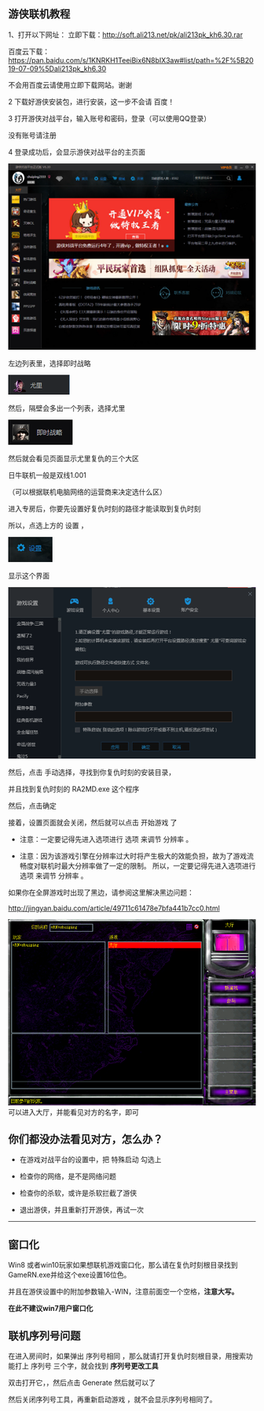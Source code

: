 ## 游侠联机教程

1、打开以下网址：
立即下载：http://soft.ali213.net/pk/ali213pk_kh6.30.rar

百度云下载：https://pan.baidu.com/s/1KNRKH1TeeiBix6N8bIX3aw#list/path=%2F%5B2019-07-09%5Dali213pk_kh6.30

不会用百度云请使用立即下载网站。谢谢



2   下载好游侠安装包，进行安装，这一步不会请 百度！



3   打开游侠对战平台，输入账号和密码，登录（可以使用QQ登录）

没有账号请注册


4  登录成功后，会显示游侠对战平台的主页面

 ![](./yx1.png)

左边列表里，选择即时战略

![](./yx2.png)

然后，隔壁会多出一个列表，选择尤里

![](./yx3.png)



然后就会看见页面显示尤里复仇的三个大区



日牛联机一般是双线1.001 

（可以根据联机电脑网络的运营商来决定选什么区）



进入专房后，你要先设置好复仇时刻的路径才能读取到复仇时刻


所以，点选上方的 设置   ，

![](./yx4.png)


显示这个界面

![](./yx5.png)

然后，点击 手动选择，寻找到你复仇时刻的安装目录，

并且找到复仇时刻的  RA2MD.exe  这个程序


然后，点击确定


接着，设置页面就会关闭，然后就可以点击 开始游戏 了


- 注意：一定要记得先进入选项进行 选项 来调节 分辨率 。

- 注意：因为该游戏引擎在分辨率过大时将产生极大的效能负担，故为了游戏流畅度对联机时最大分辨率做了一定的限制。
所以，一定要记得先进入选项进行 选项 来调节 分辨率 。

如果你在全屏游戏时出现了黑边，请参阅这里解决黑边问题：

http://jingyan.baidu.com/article/49711c61478e7bfa441b7cc0.html


![](./yx6.png)
可以进入大厅，并能看见对方的名字，即可



 
## 你们都没办法看见对方，怎么办？
 
- 在游戏对战平台的设置中，把
特殊启动 勾选上

- 检查你的网络，是不是网络问题

- 检查你的杀软，或许是杀软拦截了游侠

- 退出游侠，并且重新打开游侠，再试一次

-------------------------------------------------------------------------------------------------------------------------------

## 窗口化

Win8 或者win10玩家如果想联机游戏窗口化，那么请在复仇时刻根目录找到GameRN.exe并给这个exe设置16位色。

并且在游侠设置中的附加参数输入-WIN，注意前面空一个空格，**注意大写。**

**在此不建议win7用户窗口化**





## 联机序列号问题

在进入房间时，如果弹出  序列号相同  ，那么就请打开复仇时刻根目录，用搜索功能打上 序列号 三个字，就会找到 **序列号更改工具**

双击打开它，，然后点击 Generate 然后就可以了

然后关闭序列号工具，再重新启动游戏  ，就不会显示序列号相同了。



